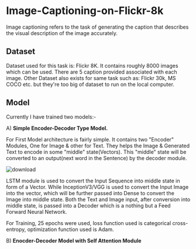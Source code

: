 # Image-Captioning-on-Flickr-8k

Image captioning refers to the task of generating the caption that describes the visual description of the image accurately.
## Dataset
Dataset used for this task is: Flickr 8K. It contains roughly 8000 images which can be used. There are 5 caption provided associated with each image. Other Dataset also exists for same task such as: Flickr 30k, MS COCO etc. but they're too big of dataset to run on the local computer.

## Model
Currently I have trained two models:- 

A) **Simple Encoder-Decoder Type Model.**

For First Model architecture is fairly simple. It contains two "Encoder" Modules, One for Image & other for Text. They helps the Image & Generated Text to encode in some "middle" state(Vectors). This "middle" state will be converted to an output(next word in the Sentence) by the decoder module.

![download](https://user-images.githubusercontent.com/56585873/193397631-77799415-ca62-49da-9425-021376bc6719.png)

LSTM module is used to convert the Input Sequence into middle state in form of a Vector. While InceptionV3/VGG is used to convert the Input Image into the vector, which will be further passed into Dense to convert the Image into middle state. Both the Text and Image input, after conversion into middle state, is passed into a Decoder which is a nothing but a Feed Forward Neural Network.

For Training, 25 epochs were used, loss function used is categorical cross-entropy, optimization function used is Adam.


B) **Enocder-Decoder Model with Self Attention Module**
